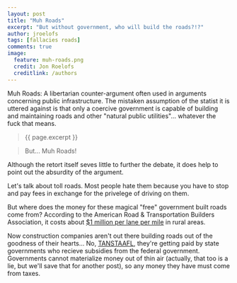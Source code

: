 ```yaml
---
layout: post
title: "Muh Roads"
excerpt: "But without government, who will build the roads?!?"
author: jroelofs
tags: [fallacies roads]
comments: true
image:
  feature: muh-roads.png
  credit: Jon Roelofs
  creditlink: /authors
---
```


Muh Roads: A libertarian counter-argument often used in arguments concerning public infrastructure.  The mistaken assumption of the statist it is uttered against is that only a coercive government is capable of building and maintaining roads and other "natural public utilities"... whatever the fuck that means.

> {{ page.excerpt }}

> But... Muh Roads!

Although the retort itself seves little to further the debate, it does help to point out the absurdity of the argument.

Let's talk about toll roads. Most people hate them because you have to stop and pay fees in exchange for the privelege of driving on them.

But where does the money for these magical "free" government built roads come from? According to the American Road & Transportation Builders Association, it costs about [$1 million per lane per mile](http://www.artba.org/about/transportation-faqs/faqs/#20) in rural areas.

Now construction companies aren't out there building roads out of the goodness of their hearts... No, [TANSTAAFL](/taanstaafl), they're getting paid by state governments who recieve subsidies from the federal government. Governments cannot materialize money out of thin air (actually, that too is a lie, but we'll save that for another post), so any money they have must come from taxes.
